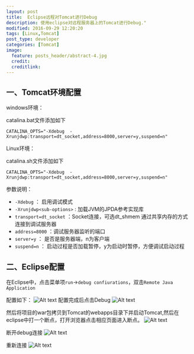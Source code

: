 ```yaml
---
layout: post
title:  Eclipse远程对Tomcat进行Debug
description: 使用eclipse对远程服务器上的Tomcat进行Debug."
modified: 2016-09-29 12:20:20
tags: [Linux,Tomcat]
post_type: developer
categories: [Tomcat]
image:
  feature: posts_header/abstract-4.jpg
  credit:
  creditlink:
---
```




## 一、Tomcat环境配置

windows环境：

catalina.bat文件添加如下

```shell
CATALINA_OPTS="-Xdebug  -Xrunjdwp:transport=dt_socket,address=8000,server=y,suspend=n"
```

Linux环境：

catalina.sh文件添加如下

```shell
CATALINA_OPTS="-Xdebug  -Xrunjdwp:transport=dt_socket,address=8000,server=y,suspend=n"
```

参数说明：

- `-Xdebug`                       ： 启用调试模式
- `-Xrunjdwp<sub-options>`        : 加载JVM的JPDA参考实现库
- `transport=dt_socket`           ：Socket连接，可选dt_shmem 通过共享内存的方式连接到调试服务器
- `address=8000`                  ：调试服务器监听的端口
- `server=y`                      ： 是否是服务器端，n为客户端
- `suspend=n`                     ： 启动过程是否加载暂停，y为启动时暂停，方便调试启动过程

## 二、Eclipse配置

在Eclipse中，点击菜单项`run`->`debug confiurations`，双击`Remote Java Application`

配置如下：
![Alt text]({{site.url}}/images/posts_image/tomcat-debug-2016-09-29_104320.jpg)
配置完成后点击Debug
![Alt text]({{site.url}}/images/posts_image/tomcat-debug-2016-09-29_105119.jpg)


然后将项目的war包拷贝到Tomcat的webapps目录下并启动Tomcat,然后在eclipse中打一个断点，打开浏览器点击相应页面进入断点。
![Alt text]({{site.url}}/images/posts_image/tomcat-debug-2016-09-29_104902.jpg)

断开debug连接
![Alt text]({{site.url}}/images/posts_image/tomcat-debug-2016-09-29_105155.jpg)

重新连接
![Alt text]({{site.url}}/images/posts_image/tomcat-debug-2016-09-29_105421.jpg)
